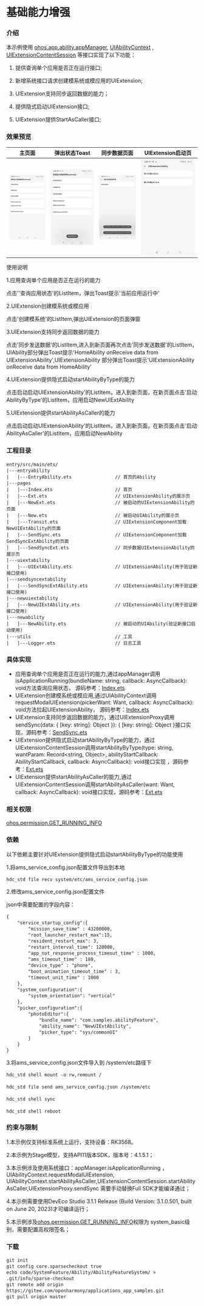 # 基础能力增强

### 介绍

本示例使用  [ohos.app.ability.appManager](https://gitee.com/openharmony/docs/blob/master/zh-cn/application-dev/reference/apis/js-apis-app-ability-appManager.md), [UIAbilityContext](https://gitee.com/openharmony/docs/blob/master/zh-cn/application-dev/reference/apis/js-apis-inner-application-uiAbilityContext.md) , [UIExtensionContentSession](https://gitee.com/openharmony/docs/blob/master/zh-cn/application-dev/reference/apis/js-apis-app-ability-uiExtensionContentSession.md) 等接口实现了以下功能：

1. 提供查询单个应用是否正在运行接口;

2. 新增系统接口请求创建模系统或模应用的UIExtension;

3. UIExtension支持同步返回数据的能力；

4. 提供隐式启动UIExtension接口;

6. UIExtension提供StartAsCaller接口;

### 效果预览

|                              主页面                               |                           弹出状态Toast                            |                             同步数据页面                             |                         UIExtension启动页                         |
|:--------------------------------------------------------------:|:--------------------------------------------------------------:|:--------------------------------------------------------------:|:--------------------------------------------------------------:|
| <img src="./screenshots/Screenshot_20231208091732705.jpeg"  /> | <img src="./screenshots/Screenshot_20231208091801521.jpeg"  /> | <img src="./screenshots/Screenshot_20231208091750553.jpeg"  /> | <img src="./screenshots/Screenshot_20231208091848484.jpeg"  /> |

使用说明

1.应用查询单个应用是否正在运行的能力

点击''查询应用状态'的ListItem，弹出Toast提示'当前应用运行中'

2.UIExtension创建模系统或模应用

点击'创建模系统'的ListItem,弹出UIExtension的页面弹窗

3.UIExtension支持同步返回数据的能力

点击'同步发送数据'的ListItem,进入到新页面再次点击'同步发送数据'的ListItem，UIAbility部分弹出Toast提示'HomeAbility
onReceive data from UIExtensionAbility',UIExtensionAbility 部分弹出Toast提示'UIExtensionAbility onReceive data from
HomeAbility'

4.UIExtension提供隐式启动startAbilityByType的能力

点击启动启动UIExtensionAbility'的ListItem，进入到新页面，在新页面点击'启动AbilityByType'的ListItem，应用启动NewUIExtAbility

5.UIExtension提供startAbilityAsCaller的能力

点击启动启动UIExtensionAbility'的ListItem，进入到新页面，在新页面点击'启动AbilityAsCaller'的ListItem，应用启动NewAbility

### 工程目录

```
entry/src/main/ets/
|---entryability
|   |---EntryAbility.ets				// 首页的Ability
|---pages
|   |---Index.ets						// 首页
|   |---Ext.ets							// UIExtensionAbility的展示页
|   |---NewExt.ets						// 被启动的UIExtensionAbility的页面
|   |---New.ets							// 被启动UIAbility的展示页
|   |---Transit.ets						// UIExtensionComponent加载NewUIExtAbility的页面
|   |---SendSync.ets					// UIExtensionComponent加载SendSyncExtAbility的页面
|   |---SendSyncExt.ets					// 同步数据UIExtensionAbility的展示页
|---uiextability						
|   |---UIExtAbility.ets				// UIExtensionAbility(用于验证新接口使用)
|---sendsyncextability						
|   |---SendSyncExtAbility.ets			// UIExtensionAbility(用于验证新接口使用)
|---newuiextability						
|   |---NewUIExtAbility.ets				// UIExtensionAbility(用于验证新接口使用)
|---newability
|   |---NewAbility.ets					// 被启动的UIAbility(验证新接口启动使用)
|---utils								// 工具
|   |---Logger.ets						// 日志工具
```

### 具体实现

- 应用查询单个应用是否正在运行的能力,通过appManager调用isApplicationRunning(bundleName: string, callback:
  AsyncCallback<boolean>): void方法查询应用状态， 源码参考：[Index.ets](entry/src/main/ets/pages/Index.ets)
- UIExtension创建模系统或模应用,通过UIAbilityContext调用requestModalUIExtension(pickerWant: Want, callback:
  AsyncCallback<void>): void方法拉起UIExtensionAbility， 源码参考：[Index.ets](entry/src/main/ets/pages/Index.ets)
- UIExtension支持同步返回数据的能力，通过UIExtensionProxy调用sendSync(data: { [key: string]: Object }): { [key: string]:
  Object }接口实现，源码参考：[SendSync.ets](entry/src/main/ets/pages/SendSync.ets)
- UIExtension提供隐式启动startAbilityByType的能力，通过UIExtensionContentSession调用startAbilityByType(type: string,
  wantParam: Record<string, Object>, abilityStartCallback: AbilityStartCallback, callback: AsyncCallback<void>):
  void接口实现 ，源码参考：[Ext.ets](entry/src/main/ets/pages/Ext.ets)
- UIExtension提供startAbilityAsCaller的能力,通过UIExtensionContentSession调用startAbilityAsCaller(want: Want, callback:
  AsyncCallback<void>): void接口实现，源码参考：[Ext.ets](entry/src/main/ets/pages/Ext.ets)

### 相关权限

[ohos.permission.GET_RUNNING_INFO](https://gitee.com/openharmony/docs/blob/master/zh-cn/application-dev/security/permission-list.md#ohospermissionget_running_info)

### 依赖

以下依赖主要针对UIExtension提供隐式启动startAbilityByType的功能使用

1.将ams_service_config.json配置文件导出到本地

```
hdc_std file recv system/etc/ams_service_config.json
```

2.修改ams_service_config.json配置文件

json中需要配置的字段内容：

```
{
    "service_startup_config":{
        "mission_save_time" : 43200000,
        "root_launcher_restart_max":15,
        "resident_restart_max": 3,
        "restart_interval_time": 120000,
        "app_not_response_process_timeout_time" : 1000,
        "ams_timeout_time" : 180,
        "device_type" : "phone",
        "boot_animation_timeout_time" : 3,
        "timeout_unit_time" : 1000
    },
    "system_configuration":{
        "system_orientation": "vertical"
    },
	"picker_configuration":{
		"photoEditor":{
			"bundle_name": "com.samples.abilityFeature",
			"ability_name": "NewUIExtAbility",
			"picker_type": "sys/commonUI"
		}
	}
}
```

3.将ams_service_config.json文件导入到 /system/etc路径下

```
hdc_std shell mount -o rw,remount /

hdc_std file send ams_service_config.json /system/etc

hdc_std shell sync

hdc_std shell reboot
```

### 约束与限制

1.本示例仅支持标准系统上运行，支持设备：RK3568。

2.本示例为Stage模型，支持API11版本SDK，版本号：4.1.5.1；

3.本示例涉及使用系统接口：appManager.isApplicationRunning ，UIAbilityContext.requestModalUIExtension,
UIAbilityContext.startAbilityAsCaller,UIExtensionContentSession.startAbilityAsCaller,UIExtensionProxy.sendSync
需要手动替换Full SDK才能编译通过；

4.本示例需要使用DevEco Studio 3.1.1 Release (Build Version: 3.1.0.501, built on June 20, 2023)才可编译运行；

5.本示例涉及[ohos.permission.GET_RUNNING_INFO](https://gitee.com/openharmony/docs/blob/master/zh-cn/application-dev/security/permission-list.md#ohospermissionget_running_info)权限为 system_basic级别，需要配置高权限签名；

### 下载

```shell
git init
git config core.sparsecheckout true
echo code/SystemFeature/Ability/AbilityFeatureSystem/ > .git/info/sparse-checkout
git remote add origin https://gitee.com/openharmony/applications_app_samples.git
git pull origin master
```

